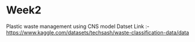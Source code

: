 # Week2
Plastic waste management using CNS model
Datset Link :-
https://www.kaggle.com/datasets/techsash/waste-classification-data/data
